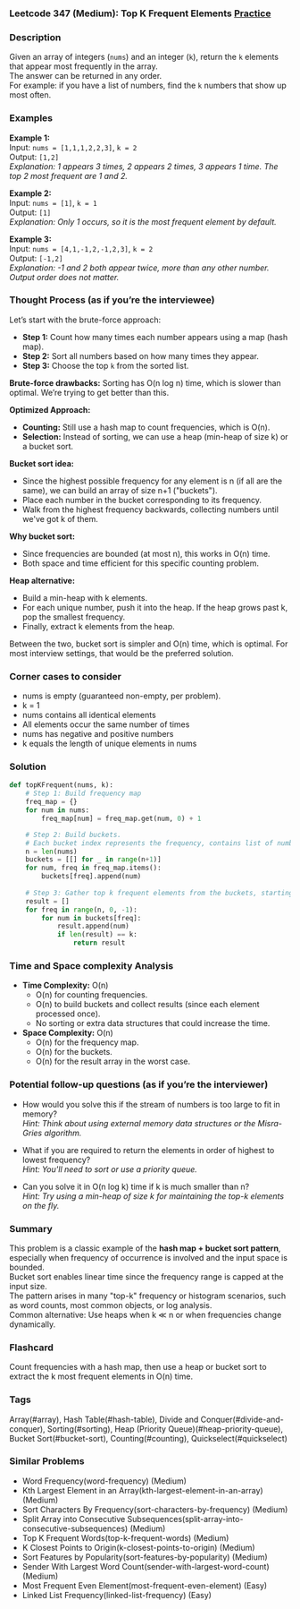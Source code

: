 ### Leetcode 347 (Medium): Top K Frequent Elements [Practice](https://leetcode.com/problems/top-k-frequent-elements)

### Description  
Given an array of integers (`nums`) and an integer (`k`), return the `k` elements that appear most frequently in the array.  
The answer can be returned in any order.  
For example: if you have a list of numbers, find the `k` numbers that show up most often.

### Examples  

**Example 1:**  
Input: `nums = [1,1,1,2,2,3]`, `k = 2`  
Output: `[1,2]`  
*Explanation: 1 appears 3 times, 2 appears 2 times, 3 appears 1 time. The top 2 most frequent are 1 and 2.*

**Example 2:**  
Input: `nums = [1]`, `k = 1`  
Output: `[1]`  
*Explanation: Only 1 occurs, so it is the most frequent element by default.*

**Example 3:**  
Input: `nums = [4,1,-1,2,-1,2,3]`, `k = 2`  
Output: `[-1,2]`  
*Explanation: -1 and 2 both appear twice, more than any other number. Output order does not matter.*

### Thought Process (as if you’re the interviewee)  
Let’s start with the brute-force approach:  
- **Step 1:** Count how many times each number appears using a map (hash map).
- **Step 2:** Sort all numbers based on how many times they appear.
- **Step 3:** Choose the top `k` from the sorted list.

**Brute-force drawbacks:** Sorting has O(n log n) time, which is slower than optimal. We’re trying to get better than this.

**Optimized Approach:**
- **Counting:** Still use a hash map to count frequencies, which is O(n).
- **Selection:** Instead of sorting, we can use a heap (min-heap of size k) or a bucket sort.

**Bucket sort idea:**  
- Since the highest possible frequency for any element is n (if all are the same), we can build an array of size n+1 ("buckets").  
- Place each number in the bucket corresponding to its frequency.
- Walk from the highest frequency backwards, collecting numbers until we've got k of them.

**Why bucket sort:**  
- Since frequencies are bounded (at most n), this works in O(n) time.
- Both space and time efficient for this specific counting problem.

**Heap alternative:**  
- Build a min-heap with k elements.  
- For each unique number, push it into the heap. If the heap grows past k, pop the smallest frequency.  
- Finally, extract k elements from the heap.

Between the two, bucket sort is simpler and O(n) time, which is optimal. For most interview settings, that would be the preferred solution.

### Corner cases to consider  
- nums is empty (guaranteed non-empty, per problem).
- k = 1
- nums contains all identical elements
- All elements occur the same number of times
- nums has negative and positive numbers
- k equals the length of unique elements in nums

### Solution

```python
def topKFrequent(nums, k):
    # Step 1: Build frequency map
    freq_map = {}
    for num in nums:
        freq_map[num] = freq_map.get(num, 0) + 1

    # Step 2: Build buckets. 
    # Each bucket index represents the frequency, contains list of numbers with that frequency.
    n = len(nums)
    buckets = [[] for _ in range(n+1)]
    for num, freq in freq_map.items():
        buckets[freq].append(num)
    
    # Step 3: Gather top k frequent elements from the buckets, starting from highest frequency
    result = []
    for freq in range(n, 0, -1):
        for num in buckets[freq]:
            result.append(num)
            if len(result) == k:
                return result
```

### Time and Space complexity Analysis  

- **Time Complexity:** O(n)  
  - O(n) for counting frequencies.  
  - O(n) to build buckets and collect results (since each element processed once).
  - No sorting or extra data structures that could increase the time.
- **Space Complexity:** O(n)
  - O(n) for the frequency map.
  - O(n) for the buckets.
  - O(n) for the result array in the worst case.

### Potential follow-up questions (as if you’re the interviewer)  

- How would you solve this if the stream of numbers is too large to fit in memory?  
  *Hint: Think about using external memory data structures or the Misra-Gries algorithm.*

- What if you are required to return the elements in order of highest to lowest frequency?  
  *Hint: You'll need to sort or use a priority queue.*

- Can you solve it in O(n log k) time if k is much smaller than n?  
  *Hint: Try using a min-heap of size k for maintaining the top-k elements on the fly.*

### Summary
This problem is a classic example of the **hash map + bucket sort pattern**, especially when frequency of occurrence is involved and the input space is bounded.  
Bucket sort enables linear time since the frequency range is capped at the input size.  
The pattern arises in many "top-k" frequency or histogram scenarios, such as word counts, most common objects, or log analysis.  
Common alternative: Use heaps when k ≪ n or when frequencies change dynamically.


### Flashcard
Count frequencies with a hash map, then use a heap or bucket sort to extract the k most frequent elements in O(n) time.

### Tags
Array(#array), Hash Table(#hash-table), Divide and Conquer(#divide-and-conquer), Sorting(#sorting), Heap (Priority Queue)(#heap-priority-queue), Bucket Sort(#bucket-sort), Counting(#counting), Quickselect(#quickselect)

### Similar Problems
- Word Frequency(word-frequency) (Medium)
- Kth Largest Element in an Array(kth-largest-element-in-an-array) (Medium)
- Sort Characters By Frequency(sort-characters-by-frequency) (Medium)
- Split Array into Consecutive Subsequences(split-array-into-consecutive-subsequences) (Medium)
- Top K Frequent Words(top-k-frequent-words) (Medium)
- K Closest Points to Origin(k-closest-points-to-origin) (Medium)
- Sort Features by Popularity(sort-features-by-popularity) (Medium)
- Sender With Largest Word Count(sender-with-largest-word-count) (Medium)
- Most Frequent Even Element(most-frequent-even-element) (Easy)
- Linked List Frequency(linked-list-frequency) (Easy)